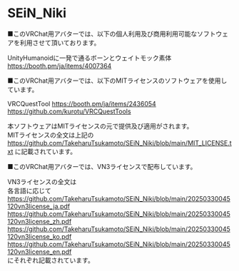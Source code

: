# SEiN_Niki

■このVRChat用アバターでは、以下の個人利用及び商用利用可能なソフトウェアを利用させて頂いております。

UnityHumanoidに一発で通るボーンとウェイトモック素体 <br />
https://booth.pm/ja/items/4007364

■このVRChat用アバターでは、以下のMITライセンスのソフトウェアを使用しています。

VRCQuestTool
https://booth.pm/ja/items/2436054
https://github.com/kurotu/VRCQuestTools

本ソフトウェアはMITライセンスの元で提供及び適用がされます。 <br />
MITライセンスの全文は上記の https://github.com/TakeharuTsukamoto/SEiN_Niki/blob/main/MIT_LICENSE.txt に記載されています。 <br />

■このVRChat用アバターでは、VN3ライセンスで配布しています。

VN3ライセンスの全文は <br />
各言語に応じて <br />
https://github.com/TakeharuTsukamoto/SEiN_Niki/blob/main/20250330045120vn3license_ja.pdf <br />
https://github.com/TakeharuTsukamoto/SEiN_Niki/blob/main/20250330045120vn3license_zh.pdf <br />
https://github.com/TakeharuTsukamoto/SEiN_Niki/blob/main/20250330045120vn3license_ko.pdf <br />
https://github.com/TakeharuTsukamoto/SEiN_Niki/blob/main/20250330045120vn3license_en.pdf <br />
にそれぞれ記載されています。
